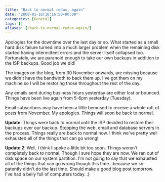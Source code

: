 ```yaml
---
title: "Back to normal redux, again"
date: "2008-01-16T16:16:50+00:00"
categories: [General]
tags: []
aliases: [/back-to-normal-redux-again/]
---
```


Apologies for the downtime over the last day or so. What started as a small hard disk failure turned into a much larger problem when the remaining disk started having intermittent errors and the server itself collapsed too. Fortunately, we are paranoid enough to take our own backups in addition to the ISP backups. Good job we did!

The images on the blog, from 30 November onwards, are missing because we didn't have the bandwidth to back them up. I've got them on my machine so I will be restoring those throughout the rest of the day.

Any emails sent during business hours yesterday are either lost or bounced. Things have been live again from 5-6pm yesterday (Tuesday).

Email subscribers may have been a little bemused to receive a whole raft of posts from November. My apologies. Things will soon be back to normal.

<strong>Update</strong>: Things were back to normal until the ISP decided to restore their backups over our backup. Stopping the web, email and database servers in the process. Things really are back to normal now. I think we've pretty well exhausted all of the things that can go wrong!

<strong>Update 2</strong>: Well, I think I spoke a little bit too soon. Things weren't completely back to normal. Though I sure hope they are now. We ran out of disk space on our system partition. I'm not going to say that we exhausted all of the things that can go wrong though this time...because we so patently didn't do the last time. Should make a good blog post tomorrow. I've had a belly full of computers today. :)
